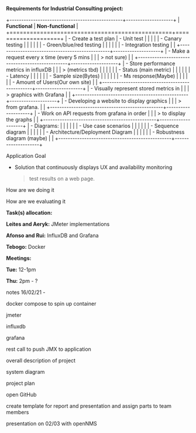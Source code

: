 **Requirements for Industrial Consulting project:**

+------------------------------------------------+--------------------+
| **Functional**                                 | **Non-functional** |
+================================================+====================+
| -   Create a test plan                         | -   Unit test      |
|                                                |                    |
|     -   Canary testing                         |                    |
|                                                |                    |
|     -   Green/blue/red testing                 |                    |
|                                                |                    |
|     -   Integration testing                    |                    |
+------------------------------------------------+--------------------+
| -   Make a request every x time (every 5 mins  |                    |
|     > not sure)                                |                    |
+------------------------------------------------+--------------------+
| -   Store performance metrics in influxDB      |                    |
|     > (metrics tbd)                            |                    |
|                                                |                    |
|     -   Status (main metric)                   |                    |
|                                                |                    |
|     -   Latency                                |                    |
|                                                |                    |
|     -   Sample size(Bytes)                     |                    |
|                                                |                    |
|     -   Ms response(Maybe)                     |                    |
|                                                |                    |
|     -   Amount of Users(Our own site)          |                    |
+------------------------------------------------+--------------------+
| -   Visually represent stored metrics in       |                    |
|     > graphics with Grafana                    |                    |
+------------------------------------------------+--------------------+
| -   Developing a website to display graphics   |                    |
|     > from grafana.                            |                    |
+------------------------------------------------+--------------------+
| -   Work on API requests from grafana in order |                    |
|     > to display the graphs                    |                    |
+------------------------------------------------+--------------------+
| -   Diagrams:                                  |                    |
|                                                |                    |
|     -   Use case scenarios                     |                    |
|                                                |                    |
|     -   Sequence diagram                       |                    |
|                                                |                    |
|     -   Architecture/Deployment Diagram        |                    |
|                                                |                    |
|     -   Robustness diagram (maybe)             |                    |
+------------------------------------------------+--------------------+

Application Goal

-   Solution that continuously displays UX and availability monitoring
    > test results on a web page.

How are we doing it

How are we evaluating it

**Task(s) allocation:**

**Leites and Aeryk:** JMeter implementations

**Afonso and Rui:** InfluxDB and Grafana

**Tebogo:** Docker

**Meetings:**

**Tue:** 12-1pm

**Thu:** 2pm - ?

notes 16/02/21 -

docker compose to spin up container

jmeter

influxdb

grafana

rest call to push JMX to application

overall description of project

system diagram

project plan

open GitHub

create template for report and presentation and assign parts to team
members

presentation on 02/03 with openNMS
